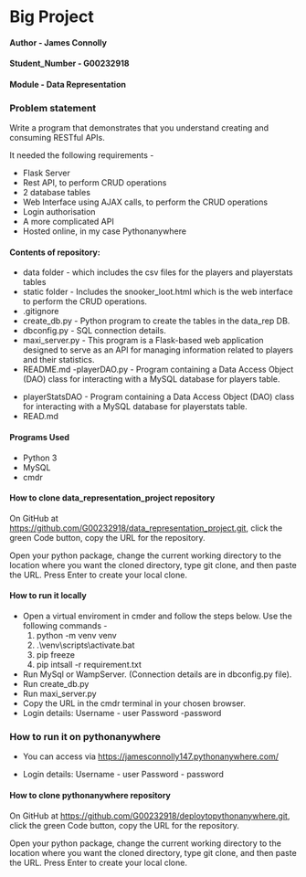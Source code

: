 # Big Project 

#### Author - James Connolly
#### Student_Number - G00232918
#### Module - Data Representation

### Problem statement
Write a program that demonstrates that you understand creating and consuming
RESTful APIs. 

It needed the following requirements -
* Flask Server
* Rest API, to perform CRUD operations
* 2 database tables 
* Web Interface using AJAX calls, to perform the CRUD operations
* Login authorisation
* A more complicated API
* Hosted online, in my case Pythonanywhere


#### Contents of repository:
* data folder - which includes the csv files for the players and playerstats tables
* static folder - Includes the snooker_loot.html which is the web interface to perform the CRUD operations.
* .gitignore
* create_db.py - Python program to create the tables in the data_rep DB.
* dbconfig.py - SQL connection details.
* maxi_server.py - This program is a Flask-based web application designed to serve as an
API for managing information related to players and their statistics.
* README.md
-playerDAO.py - Program containing a Data Access Object (DAO) class for interacting with a MySQL database for players table. 
- playerStatsDAO - Program containing a Data Access Object (DAO) class for interacting with a MySQL database for playerstats table.
- READ.md 

#### Programs Used
- Python 3
- MySQL 
- cmdr

#### How to clone data_representation_project repository
On GitHub at https://github.com/G00232918/data_representation_project.git, click the green Code button, copy the URL for the repository. 

Open your python package, change the current working directory to the location where you want the cloned directory, type git clone, and then paste the URL. Press Enter to create your local clone.

#### How to run it locally

* Open a virtual enviroment in cmder and follow the steps below.
    Use the following commands -
    1. python -m venv venv
    2. .\venv\scripts\activate.bat
    3. pip freeze
    4. pip intsall -r requirement.txt
* Run MySql or WampServer. (Connection details are in dbconfig.py file).
* Run create_db.py 
* Run maxi_server.py
* Copy the URL in the cmdr terminal in your chosen browser.
* Login details:
Username - user
Password -password


### How to run it on pythonanywhere

* You can access via https://jamesconnolly147.pythonanywhere.com/

* Login details:
Username - user
Password - password

#### How to clone pythonanywhere repository
On GitHub at https://github.com/G00232918/deploytopythonanywhere.git, click the green Code button, copy the URL for the repository. 

Open your python package, change the current working directory to the location where you want the cloned directory, type git clone, and then paste the URL. Press Enter to create your local clone.